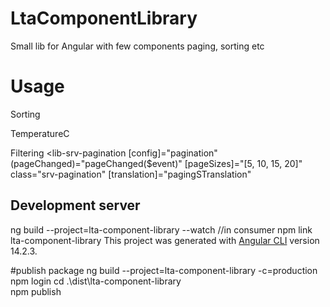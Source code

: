 # LtaComponentLibrary

Small lib for Angular with few components paging, sorting etc

# Usage

Sorting

   <th lib-srv-sorting [name]="'TemperatureC'" (onSorting)="Sort($event)">
          TemperatureC
    </th>

Filtering
<lib-srv-pagination
[config]="pagination"
(pageChanged)="pageChanged($event)"
[pageSizes]="[5, 10, 15, 20]"
class="srv-pagination"
[translation]="pagingSTranslation"

> </lib-srv-pagination>

## Development server

ng build --project=lta-component-library --watch
//in consumer
npm link lta-component-library
This project was generated with [Angular CLI](https://github.com/angular/angular-cli) version 14.2.3.

#publish package
ng build --project=lta-component-library -c=production
npm login
cd .\dist\lta-component-library\
npm publish
